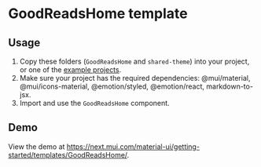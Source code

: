 # GoodReadsHome template

## Usage

<!-- #repo-reference -->

1. Copy these folders (`GoodReadsHome` and `shared-theme`) into your project, or one of the [example projects](https://github.com/mui/material-ui/tree/master/examples).
2. Make sure your project has the required dependencies: @mui/material, @mui/icons-material, @emotion/styled, @emotion/react, markdown-to-jsx.
3. Import and use the `GoodReadsHome` component.

## Demo

<!-- #host-reference -->

View the demo at https://next.mui.com/material-ui/getting-started/templates/GoodReadsHome/.
